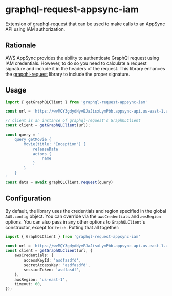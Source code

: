 # graphql-request-appsync-iam

Extension of graphql-request that can be used to make calls to an AppSync API using IAM authorization.

## Rationale

AWS AppSync provides the ability to authenticate GraphQl request using IAM
credentials. However, to do so you need to calculate a request signature and
include it in the headers of the request. This library enhances the
[grapqhl-request](https://github.com/prisma-labs/graphql-request) library to
include the proper signature.

## Usage

```ts
import { getGraphQLClient } from 'graphql-request-appsync-iam'

const url = 'https://wvMQY3gdydNyvEJaJisxLymPbb.appsync-api.us-east-1.amazonaws.com/graphql';

// client is an instance of graphql-request's GraphQLClient
const client = getGraphQLClient(url);

const query = `
    query getMovie {
        Movie(title: "Inception") {
            releaseDate
            actors {
                name
            }
        }
    }
`
const data = await graphQLClient.request(query)
```

## Configuration

By default, the library uses the credentials and region specified in the global
`AWS.config` object. You can override via the `awsCredentials` and `awsRegion`
options. You can also pass in any other options to `GraphQLClient`'s
constructor, except for `fetch`. Putting that all together:

```ts
import { GraphQLClient } from 'graphql-request-appsync-iam'

const url = 'https://wvMQY3gdydNyvEJaJisxLymPbb.appsync-api.us-east-1.amazonaws.com/graphql';
const client = getGraphQLClient(url, {
    awsCredentials: {
        accessKeyId: 'asdfasdfd',
        secretAccessKey: 'asdfasdfd',
        sessionToken: 'asdfasdf',
    },
    awsRegion: 'us-east-1',
    timeout: 60,
});
